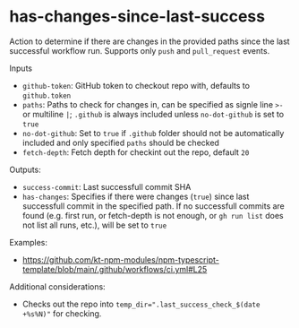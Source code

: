 # has-changes-since-last-success

Action to determine if there are changes in the provided paths since the last successful workflow run. Supports only `push` and `pull_request` events.

Inputs

- `github-token`: GitHub token to checkout repo with, defaults to `github.token`
- `paths`: Paths to check for changes in, can be specified as signle line `>-` or multiline `|`; `.github` is always included unless `no-dot-github` is set to `true`
- `no-dot-github`: Set to `true` if `.github` folder should not be automatically included and only specified `paths` should be checked
- `fetch-depth`: Fetch depth for checkint out the repo, default `20`

Outputs:

- `success-commit`: Last successfull commit SHA
- `has-changes`: Specifies if there were changes (`true`) since last successfull commit in the specified path. If no successfull commits are found (e.g. first run, or fetch-depth is not enough, or `gh run list` does not list all runs, etc.), will be set to `true`

Examples:

- https://github.com/kt-npm-modules/npm-typescript-template/blob/main/.github/workflows/ci.yml#L25

Additional considerations:

- Checks out the repo into `temp_dir=".last_success_check_$(date +%s%N)"` for checking.
